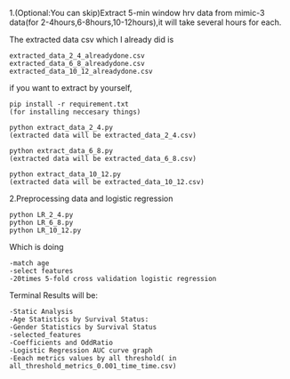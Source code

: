 1.(Optional:You can skip)Extract 5-min window hrv data from mimic-3 data(for 2-4hours,6-8hours,10-12hours),it will take several hours for each.

The extracted data csv  which I already did is 

    extracted_data_2_4_alreadydone.csv
    extracted_data_6_8_alreadydone.csv
    extracted_data_10_12_alreadydone.csv

if you want to extract by yourself,

    pip install -r requirement.txt
    (for installing neccesary things)

    python extract_data_2_4.py
    (extracted data will be extracted_data_2_4.csv)

    python extract_data_6_8.py
    (extracted data will be extracted_data_6_8.csv)

    python extract_data_10_12.py
    (extracted data will be extracted_data_10_12.csv)



2.Preprocessing data and logistic regression

    python LR_2_4.py
    python LR_6_8.py
    python LR_10_12.py

Which is doing

    -match age
    -select features
    -20times 5-fold cross validation logistic regression  

Terminal Results will be:

    -Static Analysis
    -Age Statistics by Survival Status:
    -Gender Statistics by Survival Status
    -selected_features
    -Coefficients and OddRatio
    -Logistic Regression AUC curve graph 
    -Eeach metrics values by all threshold( in all_threshold_metrics_0.001_time_time.csv)
